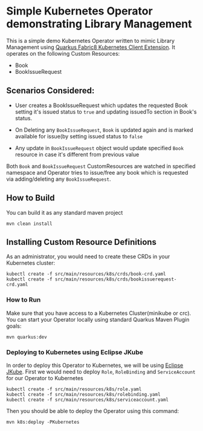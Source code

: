 # Simple Kubernetes Operator demonstrating Library Management

This is a simple demo Kubernetes Operator written to mimic Library Management using [Quarkus Fabric8 Kubernetes Client Extension](https://quarkus.io/guides/kubernetes-client). It operates on the following Custom Resources:
- Book
- BookIssueRequest

## Scenarios Considered:
- User creates a BookIssueRequest which updates the requested Book setting it's issued status to `true` and updating issuedTo section in Book's status. 

- On Deleting any `BookIssueRequest`, `Book` is updated again and is marked available for issue(by setting issued status to `false`

- Any update in `BookIssueRequest` object would update specified `Book` resource in case it's different from previous value

Both `Book` and `BookIssueRequest` CustomResources are watched in specified namespace and Operator tries to issue/free any book which is requested via adding/deleting any `BookIssueRequest`.

## How to Build
You can build it as any standard maven project
```shell
mvn clean install
```

## Installing Custom Resource Definitions
As an administrator, you would need to create these CRDs in your Kubernetes cluster:
```shell
kubectl create -f src/main/resources/k8s/crds/book-crd.yaml
kubectl create -f src/main/resources/k8s/crds/bookissuerequest-crd.yaml
```

### How to Run
Make sure that you have access to a Kubernetes Cluster(minikube or crc). You can start your Operator locally using standard Quarkus Maven Plugin goals:
```shell
mvn quarkus:dev
```

### Deploying to Kubernetes using Eclipse JKube
In order to deploy this Operator to Kubernetes, we will be using [Eclipse JKube](https://github.com/eclipse/jkube). First we would need to deploy `Role`, `RoleBinding` and `ServiceAccount` for our Operator to Kubernetes

```shell
kubectl create -f src/main/resources/k8s/role.yaml
kubectl create -f src/main/resources/k8s/rolebinding.yaml
kubectl create -f src/main/resources/k8s/serviceaccount.yaml
```

Then you should be able to deploy the Operator using this command:
```shell
mvn k8s:deploy -PKubernetes
```
